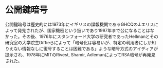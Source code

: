 # 公開鍵暗号

公開鍵暗号は歴史的には1973年にイギリスの諜報機関であるGHCQのJ.エリスによって発見されたが、国家機密という扱いであり1997年まで公になることはなかった。その後、1976年にスタンフォード大学の研究者であったHellmanとその研究室の大学院生Diffieらによって「暗号化は容易いが、特定の利用者にしか知りえない情報なしに復号することは困難である」ような暗号方式のアイディアが提示され、1978年にMITのRivest, Shamir, AdlemanによってRSA暗号が再発見された。